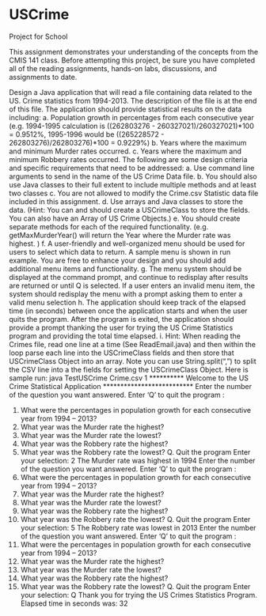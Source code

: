 # USCrime
Project for School

This assignment demonstrates your understanding of the concepts from the CMIS 141 class.
Before attempting this project, be sure you have completed all of the reading assignments, hands-on labs, discussions, and assignments to date.

Design a Java application that will read a file containing data related to the US. Crime statistics from 1994-2013. The description of the file is at the end of this file. The application should provide statistical results on the data including:
a. Population growth in percentages from each consecutive year (e.g. 1994-1995 calculation is ((262803276 - 260327021)/260327021)*100 = 0.9512%, 1995-1996 would be ((265228572 - 262803276)/262803276)*100 = 0.9229%)
b. Years where the maximum and minimum Murder rates occurred.
c. Years where the maximum and minimum Robbery rates occurred.
The following are some design criteria and specific requirements that need to be addressed:
a. Use command line arguments to send in the name of the US Crime Data file.
b. You should also use Java classes to their full extent to include multiple methods and at
least two classes
c. You are not allowed to modify the Crime.csv Statistic data file included in this
assignment.
d. Use arrays and Java classes to store the data. (Hint: You can and should create a
USCrimeClass to store the fields. You can also have an Array of US Crime Objects.)
e. You should create separate methods for each of the required functionality. (e.g.
getMaxMurderYear() will return the Year where the Murder rate was highest. )
f. A user-friendly and well-organized menu should be used for users to select which data
to return. A sample menu is shown in run example. You are free to enhance your design
and you should add additional menu items and functionality.
g. The menu system should be displayed at the command prompt, and continue to
redisplay after results are returned or until Q is selected. If a user enters an invalid menu item, the system should redisplay the menu with a prompt asking them to enter a valid menu selection
h. The application should keep track of the elapsed time (in seconds) between once the application starts and when the user quits the program. After the program is exited, the application should provide a prompt thanking the user for trying the US Crime Statistics program and providing the total time elapsed.
i. Hint: When reading the Crimes file, read one line at a time (See ReadEmail.java) and then within the loop parse each line into the USCrimeClass fields and then store that USCrimeClass Object into an array. Note you can use String.split(“,”) to split the CSV line into a the fields for setting the USCrimeClass Object.
Here is sample run:
            java TestUSCrime Crime.csv
1
********** Welcome to the US Crime Statistical Application ************************** Enter the number of the question you want answered. Enter ‘Q’ to quit the program :
1. What were the percentages in population growth for each consecutive year from 1994 – 2013?
2. What year was the Murder rate the highest?
3. What year was the Murder rate the lowest?
4. What year was the Robbery rate the highest?
5. What year was the Robbery rate the lowest?
Q. Quit the program
Enter your selection: 2
The Murder rate was highest in 1994
Enter the number of the question you want answered. Enter ‘Q’ to quit the program :
1. What were the percentages in population growth for each consecutive year from 1994 – 2013?
2. What year was the Murder rate the highest?
3. What year was the Murder rate the lowest?
4. What year was the Robbery rate the highest?
5. What year was the Robbery rate the lowest?
Q. Quit the program
Enter your selection: 5
The Robbery rate was lowest in 2013
Enter the number of the question you want answered. Enter ‘Q’ to quit the program :
1. What were the percentages in population growth for each consecutive year from 1994 – 2013?
2. What year was the Murder rate the highest?
3. What year was the Murder rate the lowest?
4. What year was the Robbery rate the highest?
5. What year was the Robbery rate the lowest?
Q. Quit the program
Enter your selection: Q
Thank you for trying the US Crimes Statistics Program. Elapsed time in seconds was: 32

